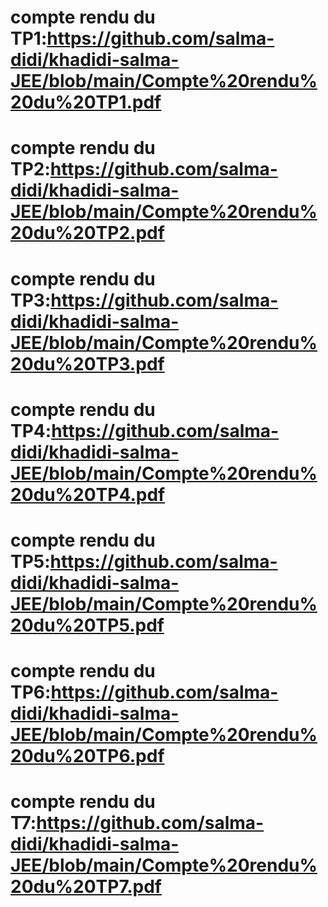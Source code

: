 # compte rendu du TP1:https://github.com/salma-didi/khadidi-salma-JEE/blob/main/Compte%20rendu%20du%20TP1.pdf

# compte rendu du TP2:https://github.com/salma-didi/khadidi-salma-JEE/blob/main/Compte%20rendu%20du%20TP2.pdf

# compte rendu du TP3:https://github.com/salma-didi/khadidi-salma-JEE/blob/main/Compte%20rendu%20du%20TP3.pdf

# compte rendu du TP4:https://github.com/salma-didi/khadidi-salma-JEE/blob/main/Compte%20rendu%20du%20TP4.pdf

# compte rendu du TP5:https://github.com/salma-didi/khadidi-salma-JEE/blob/main/Compte%20rendu%20du%20TP5.pdf

# compte rendu du TP6:https://github.com/salma-didi/khadidi-salma-JEE/blob/main/Compte%20rendu%20du%20TP6.pdf

# compte rendu du T7:https://github.com/salma-didi/khadidi-salma-JEE/blob/main/Compte%20rendu%20du%20TP7.pdf
